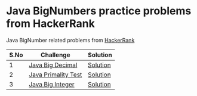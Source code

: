 # Java BigNumbers practice problems from HackerRank

Java BigNumber related problems from [HackerRank](https://www.hackerrank.com/domains/java?filters%5Bsubdomains%5D%5B%5D=bignumber)

| S.No | Challenge                                                                                | Solution                           |
|------|------------------------------------------------------------------------------------------|------------------------------------|
| 1    | [Java Big Decimal](https://www.hackerrank.com/challenges/java-bigdecimal/problem)        | [Solution](JavaBigDecimal.java)    |
| 2    | [Java Primality Test](https://www.hackerrank.com/challenges/java-primality-test/problem) | [Solution](JavaPrimalityTest.java) |
| 3    | [Java Big Integer](https://www.hackerrank.com/challenges/java-biginteger/problem)        | [Solution](JavaBigInteger.java)    |

